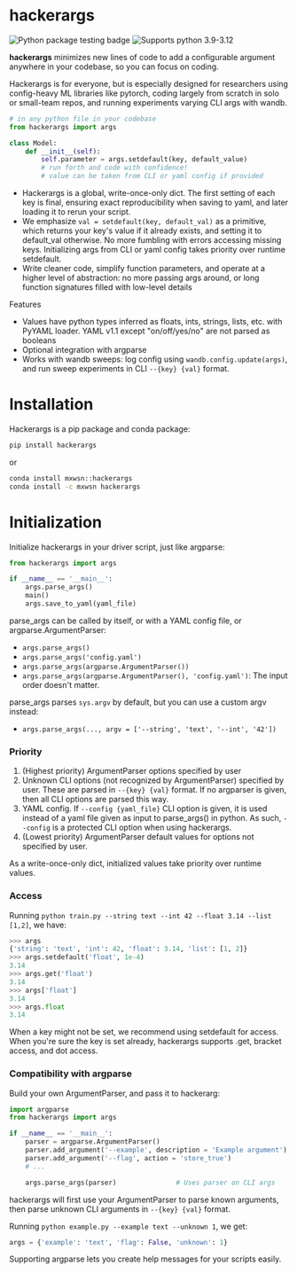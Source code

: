 # hackerargs

![Python package testing badge](https://github.com/maxwshen/hackerargs/actions/workflows/python-package.yml/badge.svg)
![Supports python 3.9-3.12](https://img.shields.io/badge/python-3.9%20%7C%203.10%20%7C%203.11%20%7C%203.12-blue)


**hackerargs** minimizes new lines of code to add a configurable argument anywhere in your codebase, so you can focus on coding.

Hackerargs is for everyone, but is especially designed for researchers using config-heavy ML libraries like pytorch, coding largely from scratch in solo or small-team repos, and running experiments varying CLI args with wandb.

```python
# in any python file in your codebase
from hackerargs import args

class Model:
    def __init__(self):
        self.parameter = args.setdefault(key, default_value)
        # run forth and code with confidence!
        # value can be taken from CLI or yaml config if provided
```

- Hackerargs is a global, write-once-only dict. The first setting of each key is final, ensuring exact reproducibility when saving to yaml, and later loading it to rerun your script.
- We emphasize `val = setdefault(key, default_val)` as a primitive, which returns your key's value if it already exists, and setting it to default_val otherwise. No more fumbling with errors accessing missing keys. Initializing args from CLI or yaml config takes priority over runtime setdefault.
- Write cleaner code, simplify function parameters, and operate at a higher level of abstraction: no more passing args around, or long function signatures filled with low-level details

Features
- Values have python types inferred as floats, ints, strings, lists, etc. with PyYAML loader. YAML v1.1 except "on/off/yes/no" are not parsed as booleans
- Optional integration with argparse
- Works with wandb sweeps: log config using `wandb.config.update(args)`, and run sweep experiments in CLI `--{key} {val}` format.

# Installation

Hackerargs is a pip package and conda package:

```bash
pip install hackerargs
```

or
```bash
conda install mxwsn::hackerargs
conda install -c mxwsn hackerargs
```

# Initialization

Initialize hackerargs in your driver script, just like argparse:

```python
from hackerargs import args

if __name__ == '__main__':
    args.parse_args()
    main()
    args.save_to_yaml(yaml_file)
```

parse_args can be called by itself, or with a YAML config file, or argparse.ArgumentParser:

- `args.parse_args()`
- `args.parse_args('config.yaml')`
- `args.parse_args(argparse.ArgumentParser())`
- `args.parse_args(argparse.ArgumentParser(), 'config.yaml')`: The input order doesn't matter. 

parse_args parses `sys.argv` by default, but you can use a custom argv instead:
- `args.parse_args(..., argv = ['--string', 'text', '--int', '42'])`


### Priority
1. (Highest priority) ArgumentParser options specified by user
2. Unknown CLI options (not recognized by ArgumentParser) specified by user. These are parsed in `--{key} {val}` format. If no argparser is given, then all CLI options are parsed this way.
3. YAML config. If `--config {yaml_file}` CLI option is given, it is used instead of a yaml file given as input to parse_args() in python. As such, `--config` is a protected CLI option when using hackerargs.
4. (Lowest priority) ArgumentParser default values for options not specified by user.

As a write-once-only dict, initialized values take priority over runtime values.


### Access

Running `python train.py --string text --int 42 --float 3.14 --list [1,2]`, we have:

```python
>>> args
{'string': 'text', 'int': 42, 'float': 3.14, 'list': [1, 2]}
>>> args.setdefault('float', 1e-4)
3.14
>>> args.get('float')
3.14
>>> args['float']
3.14
>>> args.float
3.14
```

When a key might not be set, we recommend using setdefault for access.
When you're sure the key is set already, hackerargs supports .get, bracket access, and dot access.


### Compatibility with argparse

Build your own ArgumentParser, and pass it to hackerarg:

```python
import argparse
from hackerargs import args

if __name__ == '__main__':
    parser = argparse.ArgumentParser()
    parser.add_argument('--example', description = 'Example argument')
    parser.add_argument('--flag', action = 'store_true')
    # ...

    args.parse_args(parser)               # Uses parser on CLI args
```

hackerargs will first use your ArgumentParser to parse known arguments,
then parse unknown CLI arguments in `--{key} {val}` format.

Running `python example.py --example text --unknown 1`, we get:

```python
args = {'example': 'text', 'flag': False, 'unknown': 1}
```

Supporting argparse lets you create help messages for your scripts easily.
